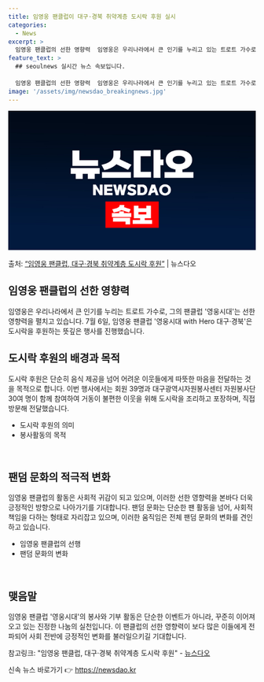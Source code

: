 ```yaml
---
title: 임영웅 팬클럽이 대구·경북 취약계층 도시락 후원 실시
categories:
  - News
excerpt: >
  임영웅 팬클럽의 선한 영향력  임영웅은 우리나라에서 큰 인기를 누리고 있는 트로트 가수로, 그의 팬클럽 '영…
feature_text: >
  ## seoulnews 실시간 뉴스 속보입니다.

  임영웅 팬클럽의 선한 영향력  임영웅은 우리나라에서 큰 인기를 누리고 있는 트로트 가수로, 그의 팬클럽 '영…
image: '/assets/img/newsdao_breakingnews.jpg'
---
```


![뉴스다오 속보](/assets/img/newsdao_breakingnews.jpg)

<p>출처: <a href="https://newsdao.kr/4662" rel="dofollow">“임영웅 팬클럽, 대구·경북 취약계층 도시락 후원”</a> | 뉴스다오</p>

<h2 data-ke-size="size26">임영웅 팬클럽의 선한 영향력</h2>
임영웅은 우리나라에서 큰 인기를 누리는 트로트 가수로, 그의 팬클럽 '영웅시대'는 선한 영향력을 펼치고 있습니다. 7월 6일, 임영웅 팬클럽 '영웅시대 with Hero 대구·경북'은 도시락을 후원하는 뜻깊은 행사를 진행했습니다.

<p data-ke-size="size16"></p>

<h2 data-ke-size="size26">도시락 후원의 배경과 목적</h2>
도시락 후원은 단순히 음식 제공을 넘어 어려운 이웃들에게 따뜻한 마음을 전달하는 것을 목적으로 합니다. 이번 행사에서는 회원 39명과 대구광역시자원봉사센터 자원봉사단 30여 명이 함께 참여하여 거동이 불편한 이웃을 위해 도시락을 조리하고 포장하며, 직접 방문해 전달했습니다.

<ul>
  <li>도시락 후원의 의미</li>
  <li>봉사활동의 목적</li>
</ul>

<p data-ke-size="size16">&nbsp;</p>

<h2 data-ke-size="size26">팬덤 문화의 적극적 변화</h2>
임영웅 팬클럽의 활동은 사회적 귀감이 되고 있으며, 이러한 선한 영향력을 본바다 더욱 긍정적인 방향으로 나아가기를 기대합니다. 팬덤 문화는 단순한 팬 활동을 넘어, 사회적 책임을 다하는 형태로 자리잡고 있으며, 이러한 움직임은 전체 팬덤 문화의 변화를 견인하고 있습니다.

<ul>
  <li>임영웅 팬클럽의 선행</li>
  <li>팬덤 문화의 변화</li>
</ul>

<p data-ke-size="size16">&nbsp;</p>

<h2 data-ke-size="size26">맺음말</h2>
임영웅 팬클럽 '영웅시대'의 봉사와 기부 활동은 단순한 이벤트가 아니라, 꾸준히 이어져 오고 있는 진정한 나눔의 실천입니다. 이 팬클럽의 선한 영향력이 보다 많은 이들에게 전파되어 사회 전반에 긍정적인 변화를 불러일으키길 기대합니다.

<p data-ke-size="size16"></p>

참고링크: "임영웅 팬클럽, 대구·경북 취약계층 도시락 후원" - <a href="https://newsdao.kr/4662">뉴스다오</a> 

신속 뉴스 바로가기 👉 <a href="https://newsdao.kr" rel="dofollow">https://newsdao.kr</a>


